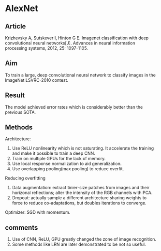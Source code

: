 # AlexNet

## Article

Krizhevsky A, Sutskever I, Hinton G E. Imagenet classification with deep convolutional neural networks[J]. Advances in neural information processing systems, 2012, 25: 1097-1105.

## Aim

To train a large, deep convolutional neural network to classify images in the ImageNet LSVRC\-2010 contest.

## Result

The model achieved error rates which is considerably better than the previous SOTA.

## Methods

Architecture:

1. Use ReLU nonlinearity which is not saturating. It accelerate the training and make it possible to train a deep CNN.
2. Train on multiple GPUs for the lack of memory.
3. Use local response normalization to aid generalization.
4. Use overlapping pooling(max pooling) to reduce overfit.

Reducing overfitting

1. Data augmentation: extract tinier-size patches from images and their horizonal reflections; alter the intensity of the RGB channels with PCA.
2. Dropout: actually sample a different architecture sharing weights to force to reduce co-adaptations, but doubles iterations to converge.

Optimizer: SGD with momentum.

## comments

1. Use of CNN, ReLU, GPU greatly changed the zone of image recognition.
2. Some methods like LRN are later demonstrated to be not so useful.